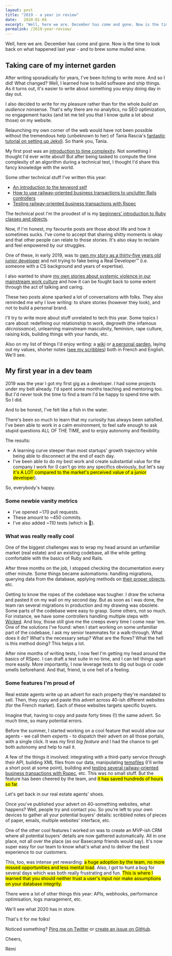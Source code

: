 ```yaml
---
layout: post
title: "2019 - a year in review"
date:   2020-01-04
excerpt: "Well, here we are. December has come and gone. Now is the time to look back on what happened last year: a lot of writing and becoming a Real Developer™."
permalink: /2019-year-review/
---
```


Well, here we are. December has come and gone. Now is the time to look back on what happened last year - and to brew some mulled wine.

## Taking care of my internet garden

After writing sporadically for years, I've been itching to write more. And so I did! What changed? Well, I learned how to build software and ship things. As it turns out, it's easier to write about something you enjoy doing day in day out.

I also decided to write for my pleasure rather than for the whole _build an audience_ nonsense. That's why there are no analytics, no SEO optimization, no engagement hacks (and let me tell you that I know quite a lot about those) on my website.

Relaunching my own corner of the web would have not been possible without the tremendous help (unbeknown to her) of Tania Rascia's [fantastic tutorial on setting up Jekyll](https://www.taniarascia.com/make-a-static-website-with-jekyll/). So thank you, Tania.

My first post was an [introduction to time complexity]({{site.baseurl}}/wtf-time-complexity/). Not something I thought I'd ever write about! But after being tasked to compute the time complexity of an algorithm during a technical test, I thought I'd share this fancy knowledge with the world.

Some other technical stuff I've written this year:
- [An introduction to the keyword self]({{site.baseurl}}/your-new-friend-self/)
- [How to use railway-oriented business transactions to unclutter Rails controllers]({{site.baseurl}}/transactions-in-rails/)
- [Testing railway-oriented business transactions with Rspec]({{site.baseurl}}/testing-business-transactions-in-rails/)

The technical post I'm the proudest of is my [beginners' introduction to Ruby classes and objects]({{site.baseurl}}/beginners-introduction-to-ruby-classes-objects/).

Now, if I'm honest, my favourite posts are those about life and how it sometimes sucks. I've come to accept that sharing shitty moments is okay and that other people can relate to those stories. It's also okay to reclaim and feel empowered by our struggles.

One of these, in early 2019, was to [own my story as a thirty-five years old junior developer]({{site.baseurl}}/own-your-story/) and not trying to fake being a Real Developer™ (i.e. someone with a CS background and years of expertise).

I also wanted to share [my own stories about systemic violence in our mainstream work culture]({{site.baseurl}}/the-violence-within/) and how it can be fought back to some extent through the act of talking and caring.

These two posts alone sparked a lot of conversations with folks. They also reminded me why I love writing: to share stories (however they look), and not to build a personal brand.

I'll try to write more about stuff unrelated to tech this year. Some topics I care about: redefining our relationship to work, degrowth (the infamous _décroissance_), unlearning mainstream masculinity, feminism, rape culture, raising kids, building things with your hands, etc.

Also on my list of things I'd enjoy writing: a [wiki](https://tomcritchlow.com/wiki/) or [a personal garden](https://joelhooks.com/digital-garden), laying out my values, shorter notes ([see my scribbles]({{site.baseurl}}/scribbles/)) both in French and English. We'll see.

## My first year in a dev team

2019 was the year I got my first gig as a developer. I had some projects under my belt already. I'd spent some months teaching and mentoring too. But I'd never took the time to find a team I'd be happy to spend time with. So I did.

And to be honest, I've felt like a fish in the water.

There's been so much to learn that my curiosity has always been satisfied. I've been able to work in a calm environment, to feel safe enough to ask stupid questions ALL OF THE TIME, and to enjoy autonomy and flexibility.

The results:
- A learning curve steeper than most startups' growth trajectory while being able to disconnect at the end of each day.
- I've been able to do my best work and create substantial value for the company I work for (I can't go into any specifics obviously, but let's say <mark>it's A LOT compared to the market's perceived value of a junior developer</mark>).

So, everybody's happy.

### Some newbie vanity metrics

- I've opened \~170 pull requests.
- These amount to \~450 commits.
- I've also added \~110 tests (which is 🙌).

### What was really really cool

One of the biggest challenges was to wrap my head around an unfamiliar market (real estate) and an existing codebase, all the while getting comfortable with the basics of Ruby and Rails.

After three months on the job, I stopped checking the documentation every other minute. Some things became automatisms: handling migrations, querying data from the database, applying methods on [their proper objects]({{site.baseurl}}/beginners-introduction-to-ruby-classes-objects/), etc.

Getting to know the ropes of the codebase was tougher. I draw the schema and pasted it on my wall on my second day. But as soon as I was done, the team ran several migrations in production and my drawing was obsolete. Some parts of the codebase were easy to grasp. Some others, not so much. For instance, we have some controllers handling multiple steps with [Wicked](https://github.com/zombocom/wicked). And boy, those still give me the creeps every time I come near 'em. One of the solutions I've found: when I start working on some unfamiliar part of the codebase, I ask my senior teammates for a walk-through. What does it do? What's the necessary setup? What are the flows? What the hell is this method doing? This helps a lot.

After nine months of writing tests, I now feel I'm getting my head around the basics of RSpec. I can draft a test suite in no time, and I can tell things apart more easily. More importantly, I now leverage tests to dig out bugs or code smells beforehand. And that, friend, is one hell of a feeling.

### Some features I'm proud of

Real estate agents write up an advert for each property they're mandated to sell. Then, they copy and paste this advert across 40-ish different websites (for the French market). Each of these websites targets specific buyers.

Imagine that, having to copy and paste forty times (!) the same advert. So much time, so many potential errors.

Before the summer, I started working on a cool feature that would allow our agents - we call them _experts_ - to dispatch their advert on all those portals, with a single click. It was my first _big feature_ and I had the chance to get both autonomy and help to nail it.

A few of the things it involved: integrating with a third-party service through their API, building XML files from our data, manipulating [tempfiles](https://www.rubyguides.com/2019/05/ruby-tempfile/) (I'll write a short post at some point), building and [testing several railway-oriented business transactions with Rspec]({{site.baseurl}}/testing-business-transactions-in-rails/), etc. This was no small stuff. But the feature has been cheered by the team, and <mark>it has saved hundreds of hours so far</mark>.

Let's get back in our real estate agents' shoes.

Once you've published your advert on 40-something websites, what happens? Well, people try and contact you. So you're left to your own devices to gather all your potential buyers' details: scribbled notes of pieces of paper, emails, multiple websites' interface, etc.

One of the other cool features I worked on was to create an MVP-ish CRM where all potential buyers' details are now gathered automatically. All in one place, not all over the place (as our Basecamp friends would say). It's now super easy for our team to know what's what and to deliver the best experience to our customers.

This, too, was intense yet rewarding: <mark>a huge adoption by the team, no more missed opportunities and less mental load</mark>. Also, I got to hunt a bug for several days which was both really frustrating and fun. <mark>This is where I learned that you should neither trust a user's input nor make assumptions on your database integrity.</mark>

There were a lot of other things this year: APIs, webhooks, performance optimisation, logs management, etc.

We'll see what 2020 has in store.

That's it for me folks!

Noticed something? [Ping me on Twitter](https://twitter.com/mercier_remi) or [create an issue on GitHub](https://github.com/merciremi/remicodes/issues/new).

Cheers,

Rémi
